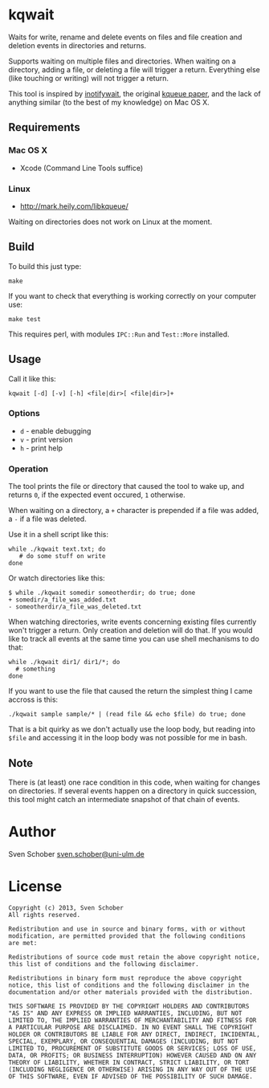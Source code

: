 # kqwait

Waits for write, rename and delete events on files and file creation and
deletion events in directories and returns.

Supports waiting on multiple files and directories.  When waiting on a
directory, adding a file, or deleting a file will trigger a return.
Everything else (like touching or writing) will not trigger a return.

This tool is inspired by [inotifywait][1], the original [kqueue
paper][2], and the lack of anything similar (to the best of my
knowledge) on Mac OS X.

## Requirements

### Mac OS X

 - Xcode (Command Line Tools suffice)

### Linux

 - http://mark.heily.com/libkqueue/

Waiting on directories does not work on Linux at the moment.

## Build

To build this just type:

    make

If you want to check that everything is working correctly on your
computer use:

    make test

This requires perl, with modules `IPC::Run` and `Test::More` installed. 

## Usage

Call it like this:

    kqwait [-d] [-v] [-h] <file|dir>[ <file|dir>]+

### Options

 - `d` - enable debugging
 - `v` - print version
 - `h` - print help

### Operation

The tool prints the file or directory that caused the tool to wake up,
and returns `0`, if the expected event occured, `1` otherwise.

When waiting on a directory, a `+` character is prepended if a file was
added, a `-` if a file was deleted.

Use it in a shell script like this:

    while ./kqwait text.txt; do
       # do some stuff on write
    done

Or watch directories like this:

    $ while ./kqwait somedir someotherdir; do true; done
    + somedir/a_file_was_added.txt
    - someotherdir/a_file_was_deleted.txt

When watching directories, write events concerning existing files
currently won't trigger a return. Only creation and deletion will do
that. If you would like to track all events at the same time you can use
shell mechanisms to do that:

    while ./kqwait dir1/ dir1/*; do
      # something
    done

If you want to use the file that caused the return the simplest thing I
came accross is this:

    ./kqwait sample sample/* | (read file && echo $file) do true; done

That is a bit quirky as we don't actually use the loop body, but reading into
`$file` and accessing it in the loop body was not possible for me in bash.

## Note

There is (at least) one race condition in this code, when waiting
for changes on directories. If several events happen on a directory
in quick succession, this tool might catch an intermediate snapshot
of that chain of events.

# Author

Sven Schober <sven.schober@uni-ulm.de>

[1]: https://github.com/rvoicilas/inotify-tools/wiki/
[2]: http://people.freebsd.org/~jlemon/papers/kqueue.pdf

# License

````
Copyright (c) 2013, Sven Schober
All rights reserved.

Redistribution and use in source and binary forms, with or without
modification, are permitted provided that the following conditions
are met:

Redistributions of source code must retain the above copyright notice,
this list of conditions and the following disclaimer.

Redistributions in binary form must reproduce the above copyright
notice, this list of conditions and the following disclaimer in the
documentation and/or other materials provided with the distribution.

THIS SOFTWARE IS PROVIDED BY THE COPYRIGHT HOLDERS AND CONTRIBUTORS
"AS IS" AND ANY EXPRESS OR IMPLIED WARRANTIES, INCLUDING, BUT NOT
LIMITED TO, THE IMPLIED WARRANTIES OF MERCHANTABILITY AND FITNESS FOR
A PARTICULAR PURPOSE ARE DISCLAIMED. IN NO EVENT SHALL THE COPYRIGHT
HOLDER OR CONTRIBUTORS BE LIABLE FOR ANY DIRECT, INDIRECT, INCIDENTAL,
SPECIAL, EXEMPLARY, OR CONSEQUENTIAL DAMAGES (INCLUDING, BUT NOT
LIMITED TO, PROCUREMENT OF SUBSTITUTE GOODS OR SERVICES; LOSS OF USE,
DATA, OR PROFITS; OR BUSINESS INTERRUPTION) HOWEVER CAUSED AND ON ANY
THEORY OF LIABILITY, WHETHER IN CONTRACT, STRICT LIABILITY, OR TORT
(INCLUDING NEGLIGENCE OR OTHERWISE) ARISING IN ANY WAY OUT OF THE USE
OF THIS SOFTWARE, EVEN IF ADVISED OF THE POSSIBILITY OF SUCH DAMAGE.
````
